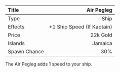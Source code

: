 |Title        | Air Pegleg             
|:-|-:
|Type         | Ship                    
|Effects      | +1 Ship Speed (If Kaptain)
|Price        | 22k Gold    
|Islands      | Jamaica 
|Spawn Chance | 30%                           

The Air Pegleg adds 1 speed to your ship. 

